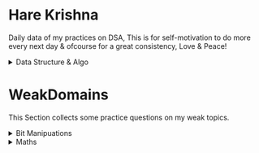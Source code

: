 # Hare Krishna
Daily data of my practices on DSA, This is for self-motivation to do more every next day & ofcourse for a great consistency, Love & Peace!

<details>
 <summary>Data Structure & Algo</summary
   
 <br></br>
 <b> Starting date: FEB.13.22 </b>
  
| # | Total Questions | Question Topic | Platform | Qn Level | Remark
| --- | --- | --- | --- | --- | --- |
| Day01 | 06 | Array | Leetcode | 3E, 2M | Today was great!
 
</details>


# WeakDomains
This Section collects some practice questions on my weak topics.

<details>
  <summary>Bit Manipuations</summary>
  
| Date | Total Questions | Platform | Remark
| --- | --- | --- | --- |
| 02.Sept.22 |  |  |  |
 
</details>

<details>
  <summary>Maths</summary>
  
| Date | Total Questions | Platform | Remark
| --- | --- | --- | --- |
| 02.Sept.22 |  |  |  |
 
</details>


